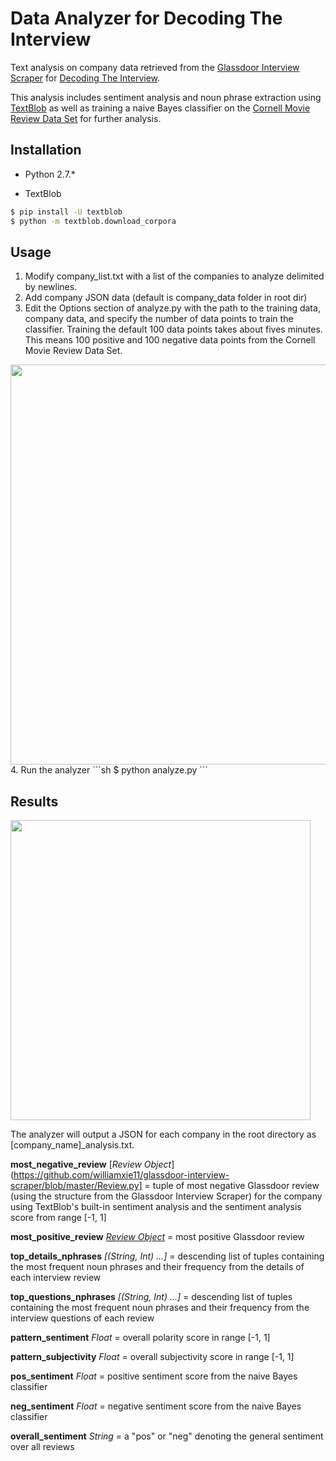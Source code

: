 # Data Analyzer for Decoding The Interview

Text analysis on company data retrieved from the [Glassdoor Interview Scraper](https://github.com/williamxie11/glassdoor-interview-scraper) for [Decoding The Interview](https://github.com/williamxie11/decoding-the-interview). 

This analysis includes sentiment analysis and noun phrase extraction using [TextBlob](http://textblob.readthedocs.io/en/dev/) as well as training a naive Bayes classifier on the [Cornell Movie Review Data Set](http://www.cs.cornell.edu/people/pabo/movie-review-data/) for further analysis.

## Installation

* Python 2.7.*

* TextBlob
```sh
$ pip install -U textblob
$ python -m textblob.download_corpora
```

## Usage

1. Modify company_list.txt with a list of the companies to analyze delimited by newlines.
2. Add company JSON data (default is company_data folder in root dir)
3. Edit the Options section of analyze.py with the path to the training data, company data, and specify the number of data points to train the classifier. Training the default 100 data points takes about fives minutes. This means 100 positive and 100 negative data points from the Cornell Movie Review Data Set.
<img src="http://i.imgur.com/GT7tNjZ.png" width="640">
4. Run the analyzer
```sh
$ python analyze.py
```

## Results

<img src="http://i.imgur.com/czovgKS.png" width="480">

The analyzer will output a JSON for each company in the root directory as [company_name]_analysis.txt.

**most_negative_review** [*Review Object*](https://github.com/williamxie11/glassdoor-interview-scraper/blob/master/Review.py] = tuple of most negative Glassdoor review (using the structure from the Glassdoor Interview Scraper) for the company using TextBlob's built-in sentiment analysis and the sentiment analysis score from range [-1, 1]

**most_positive_review** [*Review Object*](https://github.com/williamxie11/glassdoor-interview-scraper/blob/master/Review.py) = most positive Glassdoor review

**top_details_nphrases** *[(String, Int) ...]* = descending list of tuples containing the most frequent noun phrases and their frequency from the details of each interview review

**top_questions_nphrases** *[(String, Int) ...]* = descending list of tuples containing the most frequent noun phrases and their frequency from the interview questions of each review

**pattern_sentiment** *Float* = overall polarity score in range [-1, 1]

**pattern_subjectivity** *Float* = overall subjectivity score in range [-1, 1]

**pos_sentiment** *Float* = positive sentiment score from the naive Bayes classifier

**neg_sentiment** *Float* = negative sentiment score from the naive Bayes classifier

**overall_sentiment** *String* = a "pos" or "neg" denoting the general sentiment over all reviews

